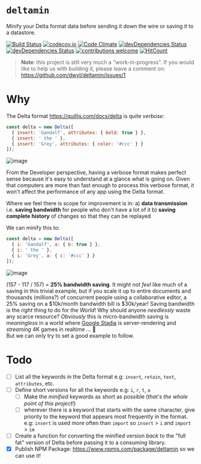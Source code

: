 # `deltamin`

Minify your Delta format data
before sending it down the wire
or saving it to a datastore.

[![Build Status](https://img.shields.io/travis/dwyl/deltamin/master.svg?style=flat-square)](https://travis-ci.org/dwyl/deltamin)
[![codecov.io](https://img.shields.io/codecov/c/github/dwyl/deltamin/master.svg?style=flat-square)](http://codecov.io/github/dwyl/deltamin?branch=master)
[![Code Climate](https://img.shields.io/codeclimate/maintainability/dwyl/deltamin.svg?style=flat-square)](https://codeclimate.com/github/dwyl/deltamin)
[![devDependencies Status](https://david-dm.org/dwyl/deltamin/status.svg?style=flat-square)](https://david-dm.org/dwyl/deltamin)
[![devDependencies Status](https://david-dm.org/dwyl/deltamin/dev-status.svg?style=flat-square)](https://david-dm.org/dwyl/deltamin?type=dev)
[![contributions welcome](https://img.shields.io/badge/contributions-welcome-brightgreen.svg?style=flat-square)](https://github.com/dwyl/deltamin/issues)
[![HitCount](http://hits.dwyl.io/dwyl/deltamin.svg)](http://hits.dwyl.io/dwyl/deltamin)


> **Note**: this project is still very much a "work-in-progress".
If you would like to help us with building it,
please leave a comment on: https://github.com/dwyl/deltamin/issues/1


# Why

The Delta format https://quilljs.com/docs/delta is quite _verbose_:

```js
const delta = new Delta([
  { insert: 'Gandalf', attributes: { bold: true } },
  { insert: ' the ' },
  { insert: 'Grey', attributes: { color: '#ccc' } }
]);
```
![image](https://user-images.githubusercontent.com/194400/83935475-d0104a80-a7b1-11ea-887c-dd43a415816f.png)

From the Developer perspective,
having a verbose format makes perfect sense
because it's easy to understand at a glance what is going on.
Given that computers are more than fast enough
to process this verbose format,
it won't affect the performance
of any app using the Delta format.

Where we feel there is scope for improvement is in:
a) **data transmission**
i.e. **saving bandwidth** for people who don't have a lot of it
b) **saving complete history** of changes so that they can be replayed

We can minify this to:

```js
const delta = new Delta([
  { i: 'Gandalf', a: { b: true } },
  { i: ' the ' },
  { i: 'Grey', a: { c: '#ccc' } }
]);
```

![image](https://user-images.githubusercontent.com/194400/83935485-dc94a300-a7b1-11ea-9f89-e9760f56e093.png)

(157 - 117 / 157) = **25% bandwidth saving**.
It might not _feel_ like much of a saving in this trivial example,
but if you scale it up to entire documents
and thousands (millions?) of concurrent people using a collaborative editor,
a 25% saving on a $10k/month bandwidth bill is $30k/year!
Saving bandwidth is the _right_ thing to do for the _World_!
Why should anyone _needlessly_ waste any scarce resource?
_Obviously_ this is micro-bandwidth saving is _meaningless_
in a world where
[Google Stadia](https://en.wikipedia.org/wiki/Google_Stadia)
is server-rendering and _streaming_ 4K games in realtime ... 🤦  
But we can only try to set a good example to follow.


# Todo

+ [ ] List all the keywords in the Delta format
  e.g: `insert`, `retain`, `text`, `attributes`, etc.
+ [ ] Define short versions for all the keywords
  e.g: `i`, `r`, `t`, `a`
  + [ ] Make the _minified_ keywords as short as possible
  (_that's the whole point of this project!_)
  + [ ] wherever there is a keyword that starts with the same character,
  give priority to the keyword that appears most frequently in the format.
  e.g: `insert` is used more often than `import`
  so `insert` > `i` and `import` > `im`

+ [ ] Create a function for converting the minified version
  _back_ to the "full fat" version of Delta
  before passing it to a consuming library.
+ [x] Publish NPM Package: https://www.npmjs.com/package/deltamin
so we can use it!
